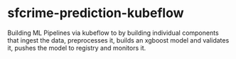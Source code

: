 # sfcrime-prediction-kubeflow
Building ML Pipelines via kubeflow to by building individual components that ingest the data, preprocesses it, builds an xgboost model and validates it, pushes the model to registry and monitors it.
